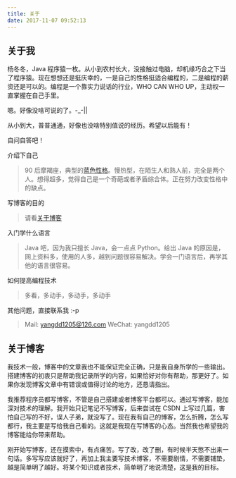 ```yaml
---
title: 关于
date: 2017-11-07 09:52:13
---
```


## 关于我

杨冬冬，Java 程序猿一枚。从小到农村长大，没接触过电脑，却机缘巧合之下当了程序猿。现在想想还是挺庆幸的，一是自己的性格挺适合编程的，二是编程的薪资还是可以的。编程是一个靠实力说话的行业，WHO CAN WHO UP，主动权一直掌握在自己手里。

嗯。好像没啥可说的了。-_-||

从小到大，普普通通，好像也没啥特别值说的经历。希望以后能有！

自问自答吧！

介绍下自己

> 90 后摩羯座，典型的[蓝色性格](https://baike.baidu.com/item/%E8%93%9D%E8%89%B2%E6%80%A7%E6%A0%BC)。慢热型，在陌生人和熟人前，完全是两个人。想得超多，觉得自己是一个奇葩或者矛盾综合体。正在努力改变性格中的缺点。

写博客的目的

> 请看[关于博客](#关于博客)

入门学什么语言

> Java 吧，因为我只擅长 Java，会一点点 Python。给出 Java 的原因是，网上资料多，使用的人多，越到问题很容易解决。学会一门语言后，再学其他的语言很容易。

如何提高编程技术

> 多看，多动手，多动手，多动手

其他问题，直接联系我 :-p

>Mail: yangdd1205@126.com
WeChat: yangdd1205



## 关于博客

我技术一般，博客中的文章我也不能保证完全正确，只是我自身所学的一些输出。搭建博客的初衷只是帮助我记录所学的内容，如果恰好对你有帮助，那更好了。如果你发现博客文章中有错误或值得讨论的地方，还恳请指出。

我推荐程序员都写博客，不管是自己搭建或者博客平台都可以。通过写博客，能加深对技术的理解。我开始只记笔记不写博客，后来尝试在 CSDN 上写过几篇，害怕自己写的不好，误人子弟，就没写了。现在我有自己的博客，怎么折腾，怎么写都行，我主要是写给我自己看的。这就是我现在写博客的心态。当然我也希望我的博客能给你带来帮助。

刚开始写博客，还在摸索中，有点痛苦。写了改，改了删，有时候半天憋不出来一句话。多写写应该就好了，再加上我主要写技术博客，不需要剧情，不需要铺垫，越是简单明了越好。将某个知识或者技术，简单明了地说清楚，这是我的目标。




















